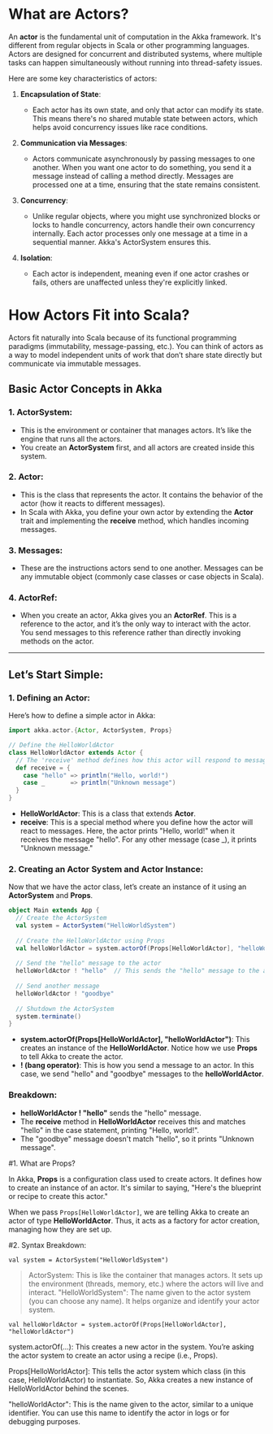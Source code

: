 # What are Actors?

An **actor** is the fundamental unit of computation in the Akka framework. It's different from regular objects in Scala or other programming languages. Actors are designed for concurrent and distributed systems, where multiple tasks can happen simultaneously without running into thread-safety issues.

Here are some key characteristics of actors:

1. **Encapsulation of State**:  
   - Each actor has its own state, and only that actor can modify its state. This means there's no shared mutable state between actors, which helps avoid concurrency issues like race conditions.

2. **Communication via Messages**:  
   - Actors communicate asynchronously by passing messages to one another. When you want one actor to do something, you send it a message instead of calling a method directly. Messages are processed one at a time, ensuring that the state remains consistent.

3. **Concurrency**:  
   - Unlike regular objects, where you might use synchronized blocks or locks to handle concurrency, actors handle their own concurrency internally. Each actor processes only one message at a time in a sequential manner. Akka's ActorSystem ensures this.

4. **Isolation**:  
   - Each actor is independent, meaning even if one actor crashes or fails, others are unaffected unless they're explicitly linked.

# How Actors Fit into Scala?

Actors fit naturally into Scala because of its functional programming paradigms (immutability, message-passing, etc.). You can think of actors as a way to model independent units of work that don’t share state directly but communicate via immutable messages.

## Basic Actor Concepts in Akka

### 1. ActorSystem:
- This is the environment or container that manages actors. It’s like the engine that runs all the actors.
- You create an **ActorSystem** first, and all actors are created inside this system.

### 2. Actor:
- This is the class that represents the actor. It contains the behavior of the actor (how it reacts to different messages).
- In Scala with Akka, you define your own actor by extending the **Actor** trait and implementing the **receive** method, which handles incoming messages.

### 3. Messages:
- These are the instructions actors send to one another. Messages can be any immutable object (commonly case classes or case objects in Scala).

### 4. ActorRef:
- When you create an actor, Akka gives you an **ActorRef**. This is a reference to the actor, and it’s the only way to interact with the actor. You send messages to this reference rather than directly invoking methods on the actor.

---

## Let’s Start Simple:

### 1. Defining an Actor:
Here’s how to define a simple actor in Akka:

```scala
import akka.actor.{Actor, ActorSystem, Props}

// Define the HelloWorldActor
class HelloWorldActor extends Actor {
  // The 'receive' method defines how this actor will respond to messages
  def receive = {
    case "hello" => println("Hello, world!")
    case _       => println("Unknown message")
  }
}
```

- **HelloWorldActor**: This is a class that extends **Actor**.
- **receive**: This is a special method where you define how the actor will react to messages. Here, the actor prints "Hello, world!" when it receives the message "hello". For any other message (case _), it prints "Unknown message."

### 2. Creating an Actor System and Actor Instance:
Now that we have the actor class, let’s create an instance of it using an **ActorSystem** and **Props**.

```scala
object Main extends App {
  // Create the ActorSystem
  val system = ActorSystem("HelloWorldSystem")
  
  // Create the HelloWorldActor using Props
  val helloWorldActor = system.actorOf(Props[HelloWorldActor], "helloWorldActor")
  
  // Send the "hello" message to the actor
  helloWorldActor ! "hello"  // This sends the "hello" message to the actor
  
  // Send another message
  helloWorldActor ! "goodbye"
  
  // Shutdown the ActorSystem
  system.terminate()
}
```

- **system.actorOf(Props[HelloWorldActor], "helloWorldActor")**: This creates an instance of the **HelloWorldActor**. Notice how we use **Props** to tell Akka to create the actor.
- **! (bang operator)**: This is how you send a message to an actor. In this case, we send "hello" and "goodbye" messages to the **helloWorldActor**.

### Breakdown:
- **helloWorldActor ! "hello"** sends the "hello" message.
- The **receive** method in **HelloWorldActor** receives this and matches "hello" in the case statement, printing "Hello, world!".
- The "goodbye" message doesn't match "hello", so it prints "Unknown message".


#1. What are Props?

In Akka, **Props** is a configuration class used to create actors. It defines how to create an instance of an actor. It's similar to saying, "Here's the blueprint or recipe to create this actor."

When we pass `Props[HelloWorldActor]`, we are telling Akka to create an actor of type **HelloWorldActor**. Thus, it acts as a factory for actor creation, managing how they are set up.

#2. Syntax Breakdown:
```
val system = ActorSystem("HelloWorldSystem")
```
>ActorSystem:
This is like the container that manages actors. It sets up the environment (threads, memory, etc.) where the actors will live and interact.
>"HelloWorldSystem":
The name given to the actor system (you can choose any name). It helps organize and identify your actor system.
```
val helloWorldActor = system.actorOf(Props[HelloWorldActor], "helloWorldActor")
```
system.actorOf(...): This creates a new actor in the system. You’re asking the actor system to create an actor using a recipe (i.e., Props).

Props[HelloWorldActor]: This tells the actor system which class (in this case, HelloWorldActor) to instantiate. So, Akka creates a new instance of HelloWorldActor behind the scenes.

"helloWorldActor": This is the name given to the actor, similar to a unique identifier. You can use this name to identify the actor in logs or for debugging purposes.
